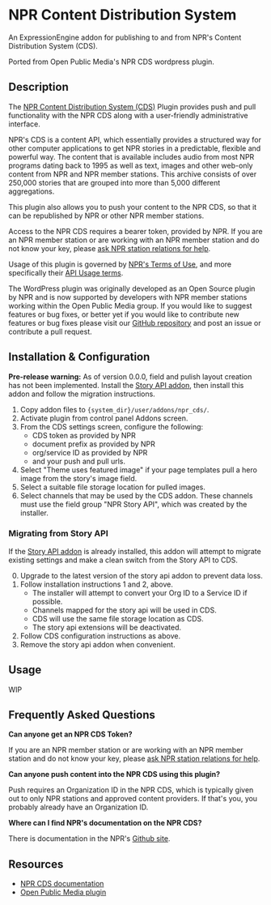 # NPR Content Distribution System

An ExpressionEngine addon for publishing to and from NPR's Content Distribution System (CDS).

Ported from Open Public Media's NPR CDS wordpress plugin.

## Description

The [NPR Content Distribution System (CDS)](https://npr.github.io/content-distribution-service/) Plugin provides push and pull functionality with the NPR CDS along with a user-friendly administrative interface.

NPR's CDS is a content API, which essentially provides a structured way for other computer applications to get NPR stories in a predictable, flexible and powerful way. The content that is available includes audio from most NPR programs dating back to 1995 as well as text, images and other web-only content from NPR and NPR member stations. This archive consists of over 250,000 stories that are grouped into more than 5,000 different aggregations.

This plugin also allows you to push your content to the NPR CDS, so that it can be republished by NPR or other NPR member stations.

Access to the NPR CDS requires a bearer token, provided by NPR. If you are an NPR member station or are working with an NPR member station and do not know your key, please [ask NPR station relations for help](https://studio.npr.org).

Usage of this plugin is governed by [NPR's Terms of Use](https://www.npr.org/about-npr/179876898/terms-of-use), and more specifically their [API Usage terms](https://www.npr.org/about-npr/179876898/terms-of-use#APIContent).

The WordPress plugin was originally developed as an Open Source plugin by NPR and is now supported by developers with NPR member stations working within the Open Public Media group. If you would like to suggest features or bug fixes, or better yet if you would like to contribute new features or bug fixes please visit our [GitHub repository](https://github.com/OpenPublicMedia/npr-cds-wordpress) and post an issue or contribute a pull request.

## Installation & Configuration

**Pre-release warning:** As of version 0.0.0, field and pulish layout creation has not been implemented. Install the [Story API addon](https://github.org/willpublicmedia/npr-api-expressionengine), then install this addon and follow the migration instructions.

1. Copy addon files to `{system_dir}/user/addons/npr_cds/`.
2. Activate plugin from control panel Addons screen.
3. From the CDS settings screen, configure the following:
    - CDS token as provided by NPR
    - document prefix as provided by NPR
    - org/service ID as provided by NPR
    - and your push and pull urls.
4. Select "Theme uses featured image" if your page templates pull a hero image from the story's image field.
5. Select a suitable file storage location for pulled images.
6. Select channels that may be used by the CDS addon. These channels must use the field group "NPR Story API", which was created by the installer.

### Migrating from Story API

If the [Story API addon](https://github.org/willpublicmedia/npr-api-expressionengine) is already installed, this addon will attempt to migrate existing settings and make a clean switch from the Story API to CDS.

0. Upgrade to the latest version of the story api addon to prevent data loss.
1. Follow installation instructions 1 and 2, above.
    - The installer will attempt to convert your Org ID to a Service ID if possible.
    - Channels mapped for the story api will be used in CDS.
    - CDS will use the same file storage location as CDS.
    - The story api extensions will be deactivated.
2. Follow CDS configuration instructions as above.
3. Remove the story api addon when convenient.

## Usage

WIP

## Frequently Asked Questions

**Can anyone get an NPR CDS Token?**

If you are an NPR member station or are working with an NPR member station and do not know your key, please [ask NPR station relations for help](https://studio.npr.org).

**Can anyone push content into the NPR CDS using this plugin?**

Push requires an Organization ID in the NPR CDS, which is typically given out to only NPR stations and approved content providers. If that's you, you probably already have an Organization ID.

**Where can I find NPR's documentation on the NPR CDS?**

There is documentation in the NPR's [Github site](https://npr.github.io/content-distribution-service/).

## Resources

- [NPR CDS documentation](https://npr.github.io/content-distribution-service/)
- [Open Public Media plugin](https://github.com/OpenPublicMedia/npr-cds-wordpress)
